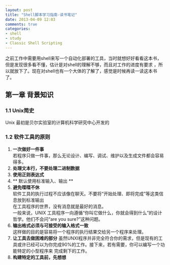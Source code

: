 ```yaml
---
layout: post
title: "Shell脚本学习指南-读书笔记"
date: 2013-04-09 12:03
comments: true
categories:
- shell
- study
- Classic Shell Scripting
---
```


之前工作中需要用shell来写一个自动化部署的工具，当时就想好好看看这本书，但是发现很多看不懂，估计是对shell的理解不够，而且对工作的进度有要求
，所以就放下了。现在对shell也有一个大体的了解了，感觉是时候再读一读这本书了。

## 第一章 背景知识
### 1.1 Unix简史

Unix 最初是贝尔实验室的计算机科学研究中心开发的

### 1.2 软件工具的原则

1. **一次做好一件事**  
    若程序只做一件事，那么无论设计、编写、调试、维护以及生成文件都会容易得多。
2. **处理文本行，不要处理二进制数据**
3. **使用正则表达式**
4. ** 默认使用标准输入、输出 **
5. **避免喋喋不休**  
    软件工具的执行过程不应该像在聊天。不要将“开始处理、即将完成”等这类信息放到标准输出  
    在工具程序的世界，没有消息就是最好的消息。  
    一般来说，UNIX 工具程序一向遵循“你叫它做什么，你就会得到什么”的设计哲学。他们不会问“are you sure?”这种问题。
6. **输出格式必须与可接受的输入格式一致**  
    这样做的目的是容易将一个程序的执行结果交给另一个程序来处理。
7. **让工具去做困难的部分**
    虽然UNXI程序并非完全符合你的需求，但是现有的工具或许已经可以为你完成90%的工作。接下来，若有需要，你可以编写一个功能特定的小型程序来
    完成剩下的工作。
8. **构建特定的工具前，先想想**
